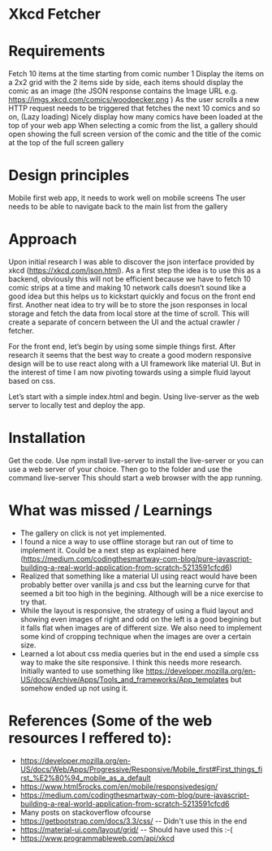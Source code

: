 # Xkcd Fetcher

# Requirements

Fetch 10 items at the time starting from comic number 1
Display the items on a 2x2 grid with the 2 items side by side, each items should display the comic as an image (the JSON response contains the Image URL e.g. https://imgs.xkcd.com/comics/woodpecker.png )
As the user scrolls a new HTTP request needs to be triggered that fetches the next 10 comics and so on, (Lazy loading)
Nicely display how many comics have been loaded at the top of your web app
When selecting a comic from the list, a gallery should open showing the full screen version of the comic and the title of the comic at the top of the full screen gallery

# Design principles
Mobile first web app, it needs to work well on mobile screens
The user needs to be able to navigate back to the main list from the gallery 

# Approach
Upon initial research I was able to discover the json interface provided by xkcd (https://xkcd.com/json.html). As a first step the idea is to use this as a backend, obviously this will not be efficient because we have to fetch 10 comic strips at a time and making 10 network calls doesn’t sound like a good idea but this helps us to kickstart quickly and focus on the front end first. Another neat idea to try will be to store the json responses in local storage and fetch the data from local store at the time of scroll. This will create a separate of concern between the UI and the actual crawler / fetcher. 

For the front end, let’s begin by using some simple things first. After research it seems that the best way to create a good modern responsive design will be to use react along with a UI framework like material UI. But in the interest of time I am now pivoting towards using a simple fluid layout based on css. 

Let’s start with a simple index.html and begin. Using live-server as the web server to locally test and deploy the app.

# Installation
Get the code. 
Use npm install live-server to install the live-server or you can use a web server of your choice. 
Then go to the folder and use the command 
live-server
This should start a web browser with the app running. 

# What was missed / Learnings
* The gallery on click is not yet implemented. 
* I found a nice a way to use offline storage but ran out of time to implement it. Could be a next step as explained here (https://medium.com/codingthesmartway-com-blog/pure-javascript-building-a-real-world-application-from-scratch-5213591cfcd6)
* Realized that something like a material UI using react would have been probably better over vanilla js and css but the learning curve for that seemed a bit too high in the begining. Although will be a nice exercise to try that. 
* While the layout is responsive, the strategy of using a fluid layout and showing even images of right and odd on the left is a good begining but it falls flat when images are of different size. We also need to implement some kind of cropping technique when the images are over a certain size. 
* Learned a lot about css media queries but in the end used a simple css way to make the site responsive. I think this needs more research. Initially wanted to use something like https://developer.mozilla.org/en-US/docs/Archive/Apps/Tools_and_frameworks/App_templates but somehow ended up not using it. 

# References (Some of the web resources I reffered to):
* https://developer.mozilla.org/en-US/docs/Web/Apps/Progressive/Responsive/Mobile_first#First_things_first_%E2%80%94_mobile_as_a_default
* https://www.html5rocks.com/en/mobile/responsivedesign/
* https://medium.com/codingthesmartway-com-blog/pure-javascript-building-a-real-world-application-from-scratch-5213591cfcd6
* Many posts on stackoverflow ofcourse
* https://getbootstrap.com/docs/3.3/css/ -- Didn't use this in the end
* https://material-ui.com/layout/grid/ -- Should have used this :-( 
* https://www.programmableweb.com/api/xkcd